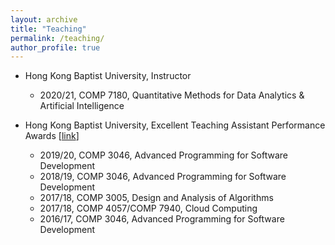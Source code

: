 ```yaml
---
layout: archive
title: "Teaching"
permalink: /teaching/
author_profile: true
---
```


<!--
{% include base_path %}

{% for post in site.teaching reversed %}
  {% include archive-single.html %}
{% endfor %}
-->

+ Hong Kong Baptist University, Instructor 
  + 2020/21, COMP 7180, Quantitative Methods for Data Analytics & Artificial Intelligence 

+ Hong Kong Baptist University, Excellent Teaching Assistant Performance Awards \[[link](https://www.comp.hkbu.edu.hk/v1/?pid=48)\]
  + 2019/20, COMP 3046, Advanced Programming for Software Development
  + 2018/19, COMP 3046, Advanced Programming for Software Development 
  + 2017/18, COMP 3005, Design and Analysis of Algorithms
  + 2017/18, COMP 4057/COMP 7940, Cloud Computing
  + 2016/17, COMP 3046, Advanced Programming for Software Development

